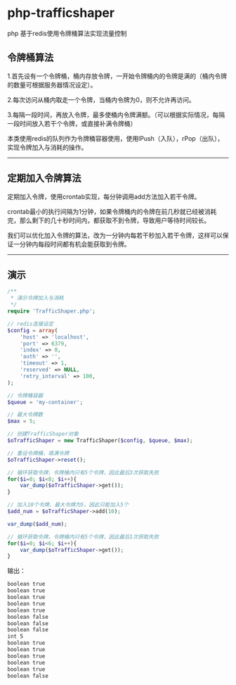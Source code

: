 # php-trafficshaper

php 基于redis使用令牌桶算法实现流量控制

## 令牌桶算法

1.首先设有一个令牌桶，桶内存放令牌，一开始令牌桶内的令牌是满的（桶内令牌的数量可根据服务器情况设定）。

2.每次访问从桶内取走一个令牌，当桶内令牌为0，则不允许再访问。

3.每隔一段时间，再放入令牌，最多使桶内令牌满额。（可以根据实际情况，每隔一段时间放入若干个令牌，或直接补满令牌桶）

本类使用redis的队列作为令牌桶容器使用，使用lPush（入队），rPop（出队），实现令牌加入与消耗的操作。

---

## 定期加入令牌算法

定期加入令牌，使用crontab实现，每分钟调用add方法加入若干令牌。

crontab最小的执行间隔为1分钟，如果令牌桶内的令牌在前几秒就已经被消耗完，那么剩下的几十秒时间内，都获取不到令牌，导致用户等待时间较长。

我们可以优化加入令牌的算法，改为一分钟内每若干秒加入若干令牌，这样可以保证一分钟内每段时间都有机会能获取到令牌。

---

## 演示

```php
/**
 * 演示令牌加入与消耗
 */
require 'TrafficShaper.php';

// redis连接设定
$config = array(
    'host' => 'localhost',
    'port' => 6379,
    'index' => 0,
    'auth' => '',
    'timeout' => 1,
    'reserved' => NULL,
    'retry_interval' => 100,
);

// 令牌桶容器
$queue = 'my-container';

// 最大令牌数
$max = 5;

// 创建TrafficShaper对象
$oTrafficShaper = new TrafficShaper($config, $queue, $max);

// 重设令牌桶，填满令牌
$oTrafficShaper->reset();

// 循环获取令牌，令牌桶内只有5个令牌，因此最后3次获取失败
for($i=0; $i<8; $i++){
    var_dump($oTrafficShaper->get());
}

// 加入10个令牌，最大令牌为5，因此只能加入5个
$add_num = $oTrafficShaper->add(10);

var_dump($add_num);

// 循环获取令牌，令牌桶内只有5个令牌，因此最后1次获取失败
for($i=0; $i<6; $i++){
    var_dump($oTrafficShaper->get());
}
```

输出：

```txt
boolean true
boolean true
boolean true
boolean true
boolean true
boolean false
boolean false
boolean false
int 5
boolean true
boolean true
boolean true
boolean true
boolean true
boolean false
```

